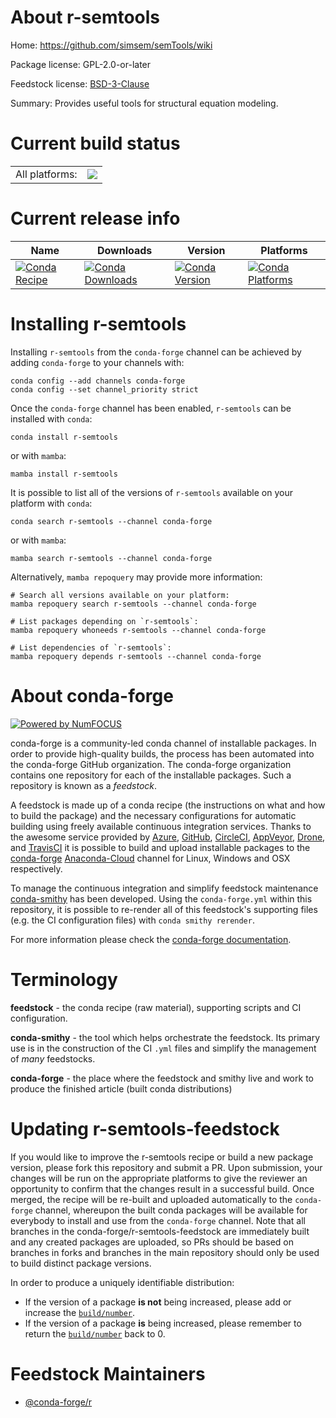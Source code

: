 About r-semtools
================

Home: https://github.com/simsem/semTools/wiki

Package license: GPL-2.0-or-later

Feedstock license: [BSD-3-Clause](https://github.com/conda-forge/r-semtools-feedstock/blob/main/LICENSE.txt)

Summary: Provides useful tools for structural equation modeling.

Current build status
====================


<table><tr><td>All platforms:</td>
    <td>
      <a href="https://dev.azure.com/conda-forge/feedstock-builds/_build/latest?definitionId=1596&branchName=main">
        <img src="https://dev.azure.com/conda-forge/feedstock-builds/_apis/build/status/r-semtools-feedstock?branchName=main">
      </a>
    </td>
  </tr>
</table>

Current release info
====================

| Name | Downloads | Version | Platforms |
| --- | --- | --- | --- |
| [![Conda Recipe](https://img.shields.io/badge/recipe-r--semtools-green.svg)](https://anaconda.org/conda-forge/r-semtools) | [![Conda Downloads](https://img.shields.io/conda/dn/conda-forge/r-semtools.svg)](https://anaconda.org/conda-forge/r-semtools) | [![Conda Version](https://img.shields.io/conda/vn/conda-forge/r-semtools.svg)](https://anaconda.org/conda-forge/r-semtools) | [![Conda Platforms](https://img.shields.io/conda/pn/conda-forge/r-semtools.svg)](https://anaconda.org/conda-forge/r-semtools) |

Installing r-semtools
=====================

Installing `r-semtools` from the `conda-forge` channel can be achieved by adding `conda-forge` to your channels with:

```
conda config --add channels conda-forge
conda config --set channel_priority strict
```

Once the `conda-forge` channel has been enabled, `r-semtools` can be installed with `conda`:

```
conda install r-semtools
```

or with `mamba`:

```
mamba install r-semtools
```

It is possible to list all of the versions of `r-semtools` available on your platform with `conda`:

```
conda search r-semtools --channel conda-forge
```

or with `mamba`:

```
mamba search r-semtools --channel conda-forge
```

Alternatively, `mamba repoquery` may provide more information:

```
# Search all versions available on your platform:
mamba repoquery search r-semtools --channel conda-forge

# List packages depending on `r-semtools`:
mamba repoquery whoneeds r-semtools --channel conda-forge

# List dependencies of `r-semtools`:
mamba repoquery depends r-semtools --channel conda-forge
```


About conda-forge
=================

[![Powered by
NumFOCUS](https://img.shields.io/badge/powered%20by-NumFOCUS-orange.svg?style=flat&colorA=E1523D&colorB=007D8A)](https://numfocus.org)

conda-forge is a community-led conda channel of installable packages.
In order to provide high-quality builds, the process has been automated into the
conda-forge GitHub organization. The conda-forge organization contains one repository
for each of the installable packages. Such a repository is known as a *feedstock*.

A feedstock is made up of a conda recipe (the instructions on what and how to build
the package) and the necessary configurations for automatic building using freely
available continuous integration services. Thanks to the awesome service provided by
[Azure](https://azure.microsoft.com/en-us/services/devops/), [GitHub](https://github.com/),
[CircleCI](https://circleci.com/), [AppVeyor](https://www.appveyor.com/),
[Drone](https://cloud.drone.io/welcome), and [TravisCI](https://travis-ci.com/)
it is possible to build and upload installable packages to the
[conda-forge](https://anaconda.org/conda-forge) [Anaconda-Cloud](https://anaconda.org/)
channel for Linux, Windows and OSX respectively.

To manage the continuous integration and simplify feedstock maintenance
[conda-smithy](https://github.com/conda-forge/conda-smithy) has been developed.
Using the ``conda-forge.yml`` within this repository, it is possible to re-render all of
this feedstock's supporting files (e.g. the CI configuration files) with ``conda smithy rerender``.

For more information please check the [conda-forge documentation](https://conda-forge.org/docs/).

Terminology
===========

**feedstock** - the conda recipe (raw material), supporting scripts and CI configuration.

**conda-smithy** - the tool which helps orchestrate the feedstock.
                   Its primary use is in the construction of the CI ``.yml`` files
                   and simplify the management of *many* feedstocks.

**conda-forge** - the place where the feedstock and smithy live and work to
                  produce the finished article (built conda distributions)


Updating r-semtools-feedstock
=============================

If you would like to improve the r-semtools recipe or build a new
package version, please fork this repository and submit a PR. Upon submission,
your changes will be run on the appropriate platforms to give the reviewer an
opportunity to confirm that the changes result in a successful build. Once
merged, the recipe will be re-built and uploaded automatically to the
`conda-forge` channel, whereupon the built conda packages will be available for
everybody to install and use from the `conda-forge` channel.
Note that all branches in the conda-forge/r-semtools-feedstock are
immediately built and any created packages are uploaded, so PRs should be based
on branches in forks and branches in the main repository should only be used to
build distinct package versions.

In order to produce a uniquely identifiable distribution:
 * If the version of a package **is not** being increased, please add or increase
   the [``build/number``](https://docs.conda.io/projects/conda-build/en/latest/resources/define-metadata.html#build-number-and-string).
 * If the version of a package **is** being increased, please remember to return
   the [``build/number``](https://docs.conda.io/projects/conda-build/en/latest/resources/define-metadata.html#build-number-and-string)
   back to 0.

Feedstock Maintainers
=====================

* [@conda-forge/r](https://github.com/conda-forge/r/)


